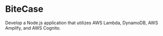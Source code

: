 # BiteCase
Develop a Node.js application that utilizes AWS Lambda, DynamoDB, AWS Amplify, and AWS Cognito.
